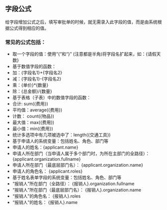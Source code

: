 ## 字段公式

给字段增加公式之后，填写审批单的时候，就无需录入此字段的值，而是由系统根据公式得到相应的值。

### 常见的公式包括：
- 取一个字段的值：使用“{”和“}” (注意都是半角)将字段名扩起来，如：{请假天数}
- 基于数值字段的函数：
 - 加：{字段名1}+{字段名2}
 - 减：{字段名1}-{字段名2}
 - 乘：{单价}*{数量}
 - 除：{总金额}/{数量}
- 基于表格（子表）中的数值字段的函数：
 - 合计:   sum({费用})
 - 平均值：average({费用})
 - 计数：  count({物品})
 - 最大值：max({费用})
 - 最小值：min({费用})
- 统计多选项中有几项被选中了：length({交通工具})
- 基于申请人的系统变量：包括姓名、角色、部门等
 - 申请人的姓名：{applicant.name} 
 - 申请人所在部门（当申请人属于多个部门时，为所在主部门的全路径）： {applicant.organization.fullname}
 - 申请人所在部门（最底层部门名）： {applicant.organization.name}
 - 申请人的角色名： {applicant.roles} 
- 基于姓名表单字段的系统变量：包括姓名、角色、部门等
 - “报销人”所在部门（全路径）： {报销人}.organization.fullname 
 - “报销人”所在部门（最底层部门名）： {报销人}.organization.name 
 - “报销人”的角色名： {报销人}.roles
 - “报销人”的姓名： {报销人}.name
